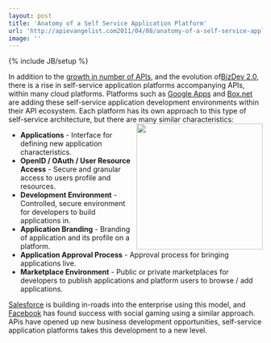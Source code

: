 ```yaml
---
layout: post
title: 'Anatomy of a Self Service Application Platform'
url: 'http://apievangelist.com2011/04/08/anatomy-of-a-self-service-application-platforms/'
image: ''
---
```

{% include JB/setup %}
In addition to the <a title="Growth in Number of APIs" href="http://blog.apievangelist.com/2011/03/08/programmable-web-3000-apis-and-growing/">growth in number of APIs</a>, and the evolution of<a title="BizDev 2.0" href="http://blog.apievangelist.com/2010/10/07/biz-dev-2-0/">BizDev 2.0</a>, there is a rise in self-service application platforms accompanying APIs, within many cloud platforms.
Platforms such as <a title="Google Apps" href="http://blog.apievangelist.com/2011/04/08/google-apps-marketplace/">Google Apps</a> and <a title="Box.net" href="http://blog.apievangelist.com/2011/04/08/box-net-openbox/">Box.net</a> are adding these self-service application development environments within their API ecosystem.
Each platform has its own approach to this type of self-service architecture, but there are many similar characteristics:<img src="http://kinlane-productions.s3.amazonaws.com/self-service.jpg"  width="250" align="right" />
<ul >
     <li>
          <strong>Applications</strong> - Interface for defining new application characteristics.
     </li>
     <li>
          <strong>OpenID / OAuth / User Resource Access</strong> - Secure and granular access to users profile and resources.
     </li>
     <li>
          <strong>Development Environment</strong> - Controlled, secure environment for developers to build applications in.
     </li>
     <li>
          <strong>Application Branding</strong> - Branding of application and its profile on a platform.
     </li>
     <li>
          <strong>Application Approval Process</strong> - Approval process for bringing applications live.
     </li>
     <li>
          <strong>Marketplace Environment</strong> - Public or private marketplaces for developers to publish applications and platform users to browse / add applications.
     </li>
</ul><a title="Salesforce" href="http://www.salesforce.com">Salesforce</a> is building in-roads into the enterprise using this model, and <a title="Facebook" href="http://www.kinlane.com/category/facebook/">Facebook</a> has found success with social gaming using a similar approach.
APis have opened up new business development opportunities, self-service application platforms takes this development to a new level.
